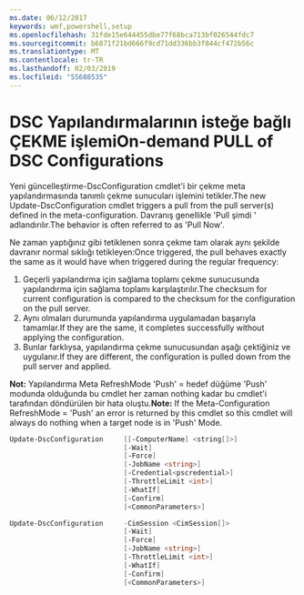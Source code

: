 ```yaml
---
ms.date: 06/12/2017
keywords: wmf,powershell,setup
ms.openlocfilehash: 31fde15e644455dbe77f68bca713bf026544fdc7
ms.sourcegitcommit: b6871f21bd666f9cd71dd336bb3f844cf472b56c
ms.translationtype: MT
ms.contentlocale: tr-TR
ms.lasthandoff: 02/03/2019
ms.locfileid: "55688535"
---
```

# <a name="on-demand-pull-of-dsc-configurations"></a><span data-ttu-id="7ebbb-102">DSC Yapılandırmalarının isteğe bağlı ÇEKME işlemi</span><span class="sxs-lookup"><span data-stu-id="7ebbb-102">On-demand PULL of DSC Configurations</span></span>

<span data-ttu-id="7ebbb-103">Yeni güncelleştirme-DscConfiguration cmdlet'i bir çekme meta yapılandırmasında tanımlı çekme sunucuları işlemini tetikler.</span><span class="sxs-lookup"><span data-stu-id="7ebbb-103">The new Update-DscConfiguration cmdlet triggers a pull from the pull server(s) defined in the meta-configuration.</span></span> <span data-ttu-id="7ebbb-104">Davranış genellikle 'Pull şimdi ' adlandırılır.</span><span class="sxs-lookup"><span data-stu-id="7ebbb-104">The behavior is often referred to as 'Pull Now'.</span></span>


<span data-ttu-id="7ebbb-105">Ne zaman yaptığınız gibi tetiklenen sonra çekme tam olarak aynı şekilde davranır normal sıklıığı tetikleyen:</span><span class="sxs-lookup"><span data-stu-id="7ebbb-105">Once triggered, the pull behaves exactly the same as it would have when triggered during the regular frequency:</span></span>

1. <span data-ttu-id="7ebbb-106">Geçerli yapılandırma için sağlama toplamı çekme sunucusunda yapılandırma için sağlama toplamı karşılaştırılır.</span><span class="sxs-lookup"><span data-stu-id="7ebbb-106">The checksum for current configuration is compared to the checksum for the configuration on the pull server.</span></span>
2. <span data-ttu-id="7ebbb-107">Aynı olmaları durumunda yapılandırma uygulamadan başarıyla tamamlar.</span><span class="sxs-lookup"><span data-stu-id="7ebbb-107">If they are the same, it completes successfully without applying the configuration.</span></span>
3. <span data-ttu-id="7ebbb-108">Bunlar farklıysa, yapılandırma çekme sunucusundan aşağı çektiğiniz ve uygulanır.</span><span class="sxs-lookup"><span data-stu-id="7ebbb-108">If they are different, the configuration is pulled down from the pull server and applied.</span></span>

<span data-ttu-id="7ebbb-109">**Not:** Yapılandırma Meta RefreshMode 'Push' = hedef düğüme 'Push' modunda olduğunda bu cmdlet her zaman nothing kadar bu cmdlet'i tarafından döndürülen bir hata oluştu.</span><span class="sxs-lookup"><span data-stu-id="7ebbb-109">**Note:** If the Meta-Configuration RefreshMode = 'Push' an error is returned by this cmdlet so this cmdlet will always do nothing when a target node is in 'Push' Mode.</span></span>

```powershell
Update-DscConfiguration     [[-ComputerName] <string[]>]
                            [-Wait]
                            [-Force]
                            [-JobName <string>]
                            [-Credential<pscredential>]
                            [-ThrottleLimit <int>]
                            [-WhatIf]
                            [-Confirm]
                            [<CommonParameters>]

Update-DscConfiguration     -CimSession <CimSession[]>
                            [-Wait]
                            [-Force]
                            [-JobName <string>]
                            [-ThrottleLimit <int>]
                            [-WhatIf]
                            [-Confirm]
                            [<CommonParameters>]
```
